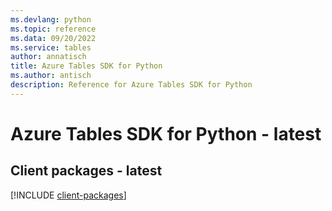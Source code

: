 ```yaml
---
ms.devlang: python
ms.topic: reference
ms.data: 09/20/2022
ms.service: tables
author: annatisch
title: Azure Tables SDK for Python
ms.author: antisch
description: Reference for Azure Tables SDK for Python
---
```

# Azure Tables SDK for Python - latest

## Client packages - latest
[!INCLUDE [client-packages](tables-client-index.md)]